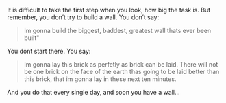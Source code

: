 
It is difficult to take the first step when you look, how big the task is.
But remember, you don’t try to build a wall.
You don’t say:<br>
> Im gonna build the biggest, baddest, greatest wall thats  ever been built" <br>
 
You dont start there. You say: <br>

> Im gonna lay this brick as perfetly as brick can be laid. There will not be one brick on the face of the earth  thas going to be laid better than this brick, that im gonna lay in these next ten minutes.

And you do that every single day, and soon you have a wall...
